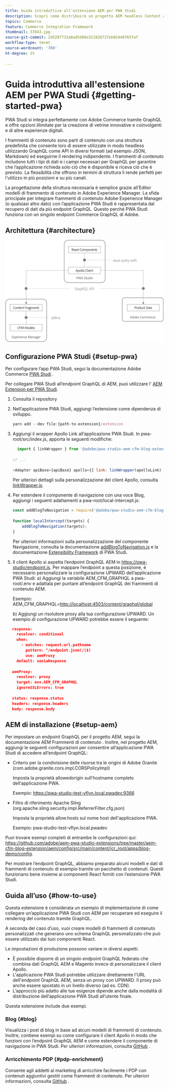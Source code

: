 ```yaml
---
title: Guida introduttiva all'estensione AEM per PWA Studi
description: Scopri come distribuire un progetto AEM headless Content and Commerce con PWA Studi.
topics: Commerce
feature: Commerce Integration Framework
thumbnail: 37843.jpg
source-git-commit: 2d5207733a0ad5d88a321826727eb02440765faf
workflow-type: tm+mt
source-wordcount: '769'
ht-degree: 1%

---
```



# Guida introduttiva all&#39;estensione AEM per PWA Studi {#getting-started-pwa}

PWA Studi si integra perfettamente con Adobe Commerce tramite GraphQL e offre opzioni illimitate per la creazione di vetrine innovative e coinvolgenti e di altre esperienze digitali.

I frammenti di contenuto sono parti di contenuto con una struttura predefinita che consente loro di essere utilizzate in modo headless utilizzando GraphQL come API in diversi formati (ad esempio JSON, Markdown) ed eseguirne il rendering indipendente. I frammenti di contenuto includono tutti i tipi di dati e i campi necessari per GraphQL per garantire che l’applicazione richieda solo ciò che è disponibile e riceva ciò che è previsto. La flessibilità che offrono in termini di struttura li rende perfetti per l&#39;utilizzo in più posizioni e su più canali.

La progettazione della struttura necessaria è semplice grazie all’Editor modelli di frammento di contenuto in Adobe Experience Manager. La sfida principale per integrare frammenti di contenuto Adobe Experience Manager (o qualsiasi altro dato) con l’applicazione PWA Studi è rappresentata dal recupero di dati da più endpoint GraphQL. Questo perché PWA Studi funziona con un singolo endpoint Commerce GraphQL di Adobe.

## Architettura {#architecture}

![Architettura headless PWA](/help/commerce-cloud/assets/PWA-Studio_Architecture.png)

## Configurazione PWA Studi {#setup-pwa}

Per configurare l’app PWA Studi, segui la documentazione Adobe Commerce [PWA Studi](https://magento.github.io/pwa-studio/tutorials/) .

Per collegare PWA Studi all’endpoint GraphQL di AEM, puoi utilizzare l’ [AEM Extension per PWA Studi](https://github.com/adobe/aem-pwa-studio-extensions).

1. Consulta il repository

1. Nell’applicazione PWA Studi, aggiungi l’estensione come dipendenza di sviluppo.

   ```javascript
   yarn add --dev file:{path-to-extension}/extension
   ```

1. Aggiungi il wrapper Apollo Link all’applicazione PWA Studi. In pwa-root/src/index.js, apporta le seguenti modifiche:

   ```javascript
     import { linkWrapper } from '@adobe/pwa-studio-aem-cfm-blog-extension';
   
   // ...
   
   <Adapter apiBase={apiBase} apollo={{ link: linkWrapper(apolloLink) }} store={store}>
   ```

   Per ulteriori dettagli sulla personalizzazione del client Apollo, consulta [linkWrapper.js](https://github.com/adobe/aem-pwa-studio-extensions/blob/master/aem-cfm-blog-extension/extension/src/linkWrapper.js).

1. Per estendere il componente di navigazione con una voce Blog, aggiungi i seguenti adattamenti a pwa-root/local-intercept.js:

   ```javascript
   const addBlogToNavigation = require('@adobe/pwa-studio-aem-cfm-blog-extension/src/addBlogToNavigation');
   
   function localIntercept(targets) {
       addBlogToNavigation(targets);
   }    
   ```

   Per ulteriori informazioni sulla personalizzazione del componente Navigazione, consulta la documentazione [addBlogToNavigation.js](https://github.com/adobe/aem-pwa-studio-extensions/blob/master/aem-cfm-blog-extension/extension/src/addBlogToNavigation.js) e la documentazione [Extensibility Framework](https://magento.github.io/pwa-studio/pwa-buildpack/extensibility-framework/) di PWA Studi.

1. Il client Apollo si aspetta l’endpoint GraphQL AEM in <https://pwa-studio/endpoint.js>. Per mappare l’endpoint a questa posizione, è necessario personalizzare la configurazione UPWARD dell’applicazione PWA Studi:
a) Aggiungi la variabile AEM_CFM_GRAPHQL a pwa-root/.env e adattala per puntare all’endpoint GraphQL dei frammenti di contenuto AEM.

   Esempio: AEM_CFM_GRAPHQL=<http://localhost:4503/content/graphql/global>

   b) Aggiungi un risolutore proxy alla tua configurazione UPWARD. Un esempio di configurazione UPWARD potrebbe essere il seguente:

```json
   response:
     resolver: conditional
     when:
       - matches: request.url.pathname
         pattern: ^/endpoint.json(/|$)
         use: aemProxy
     default: veniaResponse

   aemProxy:
     resolver: proxy
     target: env.AEM_CFM_GRAPHQL
     ignoreSSLErrors: true

   status: response.status
   headers: response.headers
   body: response.body
```

## AEM di installazione {#setup-aem}

Per impostare un endpoint GraphQL per il progetto AEM, segui la documentazione AEM Frammenti di contenuto . Inoltre, nel progetto AEM, aggiungi le seguenti configurazioni per consentire all’applicazione PWA Studi di accedere all’endpoint GraphQL:

* Criterio per la condivisione delle risorse tra le origini di Adobe Granite (com.adobe.granite.cors.impl.CORSPolicyImpl)

   Imposta la proprietà allowedorigin sull’hostname completo dell’applicazione PWA.

   Esempio:  <https://pwa-studio-test-vflyn.local.pwadev:9366>

* Filtro di riferimento Apache Sling (org.apache.sling.security.impl.ReferrerFilter.cfg.json)

   Imposta la proprietà allow.hosts sul nome host dell&#39;applicazione PWA.

   Esempio: pwa-studio-test-vflyn.local.pwadev

Puoi trovare esempi completi di entrambe le configurazioni qui: <https://github.com/adobe/aem-pwa-studio-extensions/tree/master/aem-cfm-blog-extension/aem/config/src/main/content/jcr_root/apps/blog-demo/config>.

Per mostrare l’endpoint GraphQL, abbiamo preparato alcuni modelli e dati di frammenti di contenuto di esempio tramite un pacchetto di contenuti. Questi funzionano bene insieme ai componenti React forniti con l’estensione PWA Studi.

## Guida all’uso {#how-to-use}

Questa estensione è considerata un esempio di implementazione di come collegare un’applicazione PWA Studi con AEM per recuperare ed eseguire il rendering del contenuto tramite GraphQL.

A seconda del caso d’uso, vuoi creare modelli di frammenti di contenuto personalizzati che generano uno schema GraphQL personalizzato che può essere utilizzato dai tuoi componenti React.

Le impostazioni di produzione possono variare in diversi aspetti.

* È possibile disporre di un singolo endpoint GraphQL federato che combina dati GraphQL AEM e Magento invece di personalizzare il client Apollo.
* L&#39;applicazione PWA Studi potrebbe utilizzare direttamente l&#39;URL dell&#39;endpoint GraphQL AEM, senza un proxy con UPWARD. Il proxy può anche essere spostato in un livello diverso (ad es. CDN).
* L’approccio più adatto alle tue esigenze dipende anche dalla modalità di distribuzione dell’applicazione PWA Studi all’utente finale.

Questa estensione include due esempi.

### Blog {#blog}

Visualizza i post di blog in base ad alcuni modelli di frammenti di contenuto. Inoltre, contiene esempi su come configurare il client Apollo in modo che funzioni con l’endpoint GraphQL AEM e come estendere il componente di navigazione in PWA Studi. Per ulteriori informazioni, consulta [GitHub](https://github.com/adobe/aem-pwa-studio-extensions/tree/master/aem-cfm-blog-extension) .

### Arricchimento PDP {#pdp-enrichment}

Consente agli addetti al marketing di arricchire facilmente i PDP con contenuti aggiuntivi gestiti come frammenti di contenuto.  Per ulteriori informazioni, consulta [GitHub](https://github.com/adobe/aem-pwa-studio-extensions/tree/master/aem-cif-product-page-extension) .
